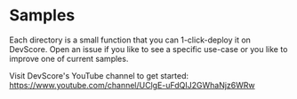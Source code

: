 # Samples

Each directory is a small function that you can 1-click-deploy it on DevScore. Open an issue if you like to see a specific use-case or you like to improve one of current samples.

Visit DevScore's YouTube channel to get started: https://www.youtube.com/channel/UClgE-uFdQIJ2GWhaNjz6WRw





